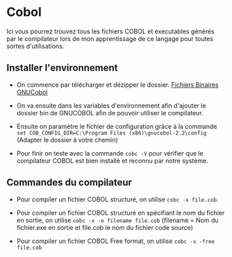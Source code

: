 # Cobol

Ici vous pourrez trouvez tous les fichiers COBOL et executables générés par le compilateur lors de mon apprentissage de ce langage pour toutes sortes d'utilisations.

## Installer l'environnement

- On commence par télécharger et dézipper le dossier. 
[Fichiers Binaires GNUCobol](https://ci.appveyor.com/api/projects/GitMensch/gnucobol-3-x-win32-posix/artifacts/gnucobol-3.2-dev-MinGW-binaries%20(debug).zip?job=Environment:%20BUILD_TYPE=MSYS,%20BUILD_BIN=C:\MinGW\msys\1.0\bin)

- On va ensuite dans les variables d'environnement afin d'ajouter le dossier bin de GNUCOBOL afin de pouvoir utiliser le compilateur.

- Ensuite on paramètre le fichier de configuration grâce à la commande `set COB_CONFIG_DIR=C:\Program Files (x86)\gnucobol-2.2\config` (Adapter le dossier à votre chemin)

- Pour finir on teste avec la commande `cobc -V` pour vérifier que le compilateur COBOL est bien installé et reconnu par notre système.

## Commandes du compilateur 

- Pour compiler un fichier COBOL structuré, on utilise `cobc -x file.cob`.
  
- Pour compiler un fichier COBOL structuré en spécifiant le nom du fichier en sortie, on utilise `cobc -x -o filename file.cob` (filename = Nom du fichier.exe en sortie et file.cob le nom du fichier code source) 

- Pour compiler un fichier COBOL Free format, on utilise `cobc -x -free file.cob`

